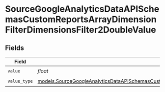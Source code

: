 # SourceGoogleAnalyticsDataAPISchemasCustomReportsArrayDimensionFilterDimensionsFilter2DoubleValue


## Fields

| Field                                                                                                                                                                                                                                      | Type                                                                                                                                                                                                                                       | Required                                                                                                                                                                                                                                   | Description                                                                                                                                                                                                                                |
| ------------------------------------------------------------------------------------------------------------------------------------------------------------------------------------------------------------------------------------------ | ------------------------------------------------------------------------------------------------------------------------------------------------------------------------------------------------------------------------------------------ | ------------------------------------------------------------------------------------------------------------------------------------------------------------------------------------------------------------------------------------------ | ------------------------------------------------------------------------------------------------------------------------------------------------------------------------------------------------------------------------------------------ |
| `value`                                                                                                                                                                                                                                    | *float*                                                                                                                                                                                                                                    | :heavy_check_mark:                                                                                                                                                                                                                         | N/A                                                                                                                                                                                                                                        |
| `value_type`                                                                                                                                                                                                                               | [models.SourceGoogleAnalyticsDataAPISchemasCustomReportsArrayDimensionFilterDimensionsFilter2ExpressionsValueType](../models/sourcegoogleanalyticsdataapischemascustomreportsarraydimensionfilterdimensionsfilter2expressionsvaluetype.md) | :heavy_check_mark:                                                                                                                                                                                                                         | N/A                                                                                                                                                                                                                                        |